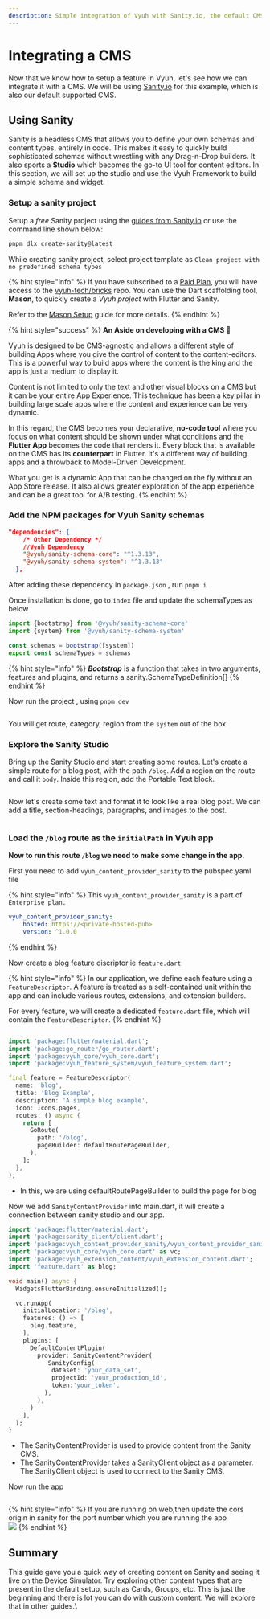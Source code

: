 ```yaml
---
description: Simple integration of Vyuh with Sanity.io, the default CMS
---
```


# Integrating a CMS

Now that we know how to setup a feature in Vyuh, let's see how we can integrate it with a CMS. We will be using [Sanity.io](https://sanity.io) for this example, which is also our default supported CMS.

## Using Sanity

Sanity is a headless CMS that allows you to define your own schemas and content types, entirely in code. This makes it easy to quickly build sophisticated schemas without wrestling with any Drag-n-Drop builders. It also sports a **Studio** which becomes the go-to UI tool for content editors. In this section, we will set up the studio and use the Vyuh Framework to build a simple schema and widget.

### Setup a sanity project

Setup a _free_ Sanity project using the [guides from Sanity.io](https://www.sanity.io/get-started?ref=hero) or use the command line shown below:

```bash
pnpm dlx create-sanity@latest
```

While creating sanity project, select project template as `Clean project with no predefined schema types`

{% hint style="info" %}
If you have subscribed to a [Paid Plan](https://vyuh.tech/pricing), you will have access to the [vyuh-tech/bricks](https://github.com/vyuh-tech/bricks) repo. You can use the Dart scaffolding tool, **Mason**, to quickly create a _Vyuh project_ with Flutter and Sanity.

Refer to the [Mason Setup](mason-setup.md) guide for more details.
{% endhint %}

{% hint style="success" %}
**An Aside on developing with a CMS 🤔**

Vyuh is designed to be CMS-agnostic and allows a different style of building Apps where you give the control of content to the content-editors. This is a powerful way to build apps where the content is the king and the app is just a medium to display it.

Content is not limited to only the text and other visual blocks on a CMS but it can be your entire App Experience. This technique has been a key pillar in building large scale apps where the content and experience can be very dynamic.

In this regard, the CMS becomes your declarative, **no-code tool** where you focus on what content should be shown under what conditions and the **Flutter App** becomes the code that renders it. Every block that is available on the CMS has its **counterpart** in Flutter. It's a different way of building apps and a throwback to Model-Driven Development.

What you get is a dynamic App that can be changed on the fly without an App Store release. It also allows greater exploration of the app experience and can be a great tool for A/B testing.
{% endhint %}

### Add the NPM packages for Vyuh Sanity schemas

```json
"dependencies": {
    /* Other Dependency */
    //Vyuh Dependency
    "@vyuh/sanity-schema-core": "^1.3.13",
    "@vyuh/sanity-schema-system": "^1.3.13"
  },
```

After adding these dependency in `package.json` , run `pnpm i`&#x20;

Once installation is done, go to `index` file and update the schemaTypes as below

```typescript
import {bootstrap} from '@vyuh/sanity-schema-core'
import {system} from '@vyuh/sanity-schema-system'

const schemas = bootstrap([system])
export const schemaTypes = schemas
```

{% hint style="info" %}
_**Bootstrap**_ is a function that takes in two arguments, features and plugins, and returns a sanity.SchemaTypeDefinition\[]
{% endhint %}

Now run the project , using `pnpm dev`

<figure><img src="../.gitbook/assets/image (5).png" alt=""><figcaption></figcaption></figure>

You will get route, category, region from the `system` out of the box&#x20;

### Explore the Sanity Studio

Bring up the Sanity Studio and start creating some routes. Let's create a simple route for a blog post, with the path `/blog`. Add a region on the route and call it `body`. Inside this region, add the Portable Text block.

<figure><img src="../.gitbook/assets/image (3).png" alt=""><figcaption></figcaption></figure>

Now let's create some text and format it to look like a real blog post. We can add a title, section-headings, paragraphs, and images to the post.

<figure><img src="../.gitbook/assets/Screenshot 2024-06-06 at 6.43.02 PM.png" alt=""><figcaption></figcaption></figure>

### Load the `/blog` route as the `initialPath` in Vyuh app



**Now to run this route `/blog` we need to make some change in the app.**

First you need to add `vyuh_content_provider_sanity` to the pubspec.yaml file

{% hint style="info" %}
This `vyuh_content_provider_sanity` is a part of `Enterprise plan.`&#x20;

```yaml
vyuh_content_provider_sanity:
    hosted: https://<private-hosted-pub>
    version: ^1.0.0
```
{% endhint %}

Now create a blog feature discriptor ie `feature.dart`



{% hint style="info" %}
In our application, we define each feature using a `FeatureDescriptor`. A feature is treated as a self-contained unit within the app and can include various routes, extensions, and extension builders.

For every feature, we will create a dedicated `feature.dart` file, which will contain the `FeatureDescriptor`.
{% endhint %}

```dart

import 'package:flutter/material.dart';
import 'package:go_router/go_router.dart';
import 'package:vyuh_core/vyuh_core.dart';
import 'package:vyuh_feature_system/vyuh_feature_system.dart';

final feature = FeatureDescriptor(
  name: 'blog',
  title: 'Blog Example',
  description: 'A simple blog example',
  icon: Icons.pages,
  routes: () async {
    return [
      GoRoute(
        path: '/blog',
        pageBuilder: defaultRoutePageBuilder,
      ),
    ];
  },
);

```

* In this, we are using defaultRoutePageBuilder to build the page for blog

Now we add `SanityContentProvider` into main.dart, it will create a connection between sanity studio and our app.&#x20;

```dart
import 'package:flutter/material.dart';
import 'package:sanity_client/client.dart';
import 'package:vyuh_content_provider_sanity/vyuh_content_provider_sanity.dart';
import 'package:vyuh_core/vyuh_core.dart' as vc;
import 'package:vyuh_extension_content/vyuh_extension_content.dart';
import 'feature.dart' as blog;

void main() async {
  WidgetsFlutterBinding.ensureInitialized();

  vc.runApp(
    initialLocation: '/blog',
    features: () => [
      blog.feature,
    ],
    plugins: [
      DefaultContentPlugin(
        provider: SanityContentProvider(
           SanityConfig(
            dataset: 'your_data_set',
            projectId: 'your_production_id',
            token:'your_token',
          ),
        ),
      )
    ],
  );
}

```

* The SanityContentProvider is used to provide content from the Sanity CMS.
* The SanityContentProvider takes a SanityClient object as a parameter. The SanityClient object is used to connect to the Sanity CMS.

Now run the app

<figure><img src="../.gitbook/assets/image (1).png" alt=""><figcaption></figcaption></figure>

{% hint style="info" %}
If you are running on web,then update the cors origin in sanity for the port number which you are running the app\
![](<../.gitbook/assets/image (2).png>)
{% endhint %}

## Summary

This guide gave you a quick way of creating content on Sanity and seeing it live on the Device Simulator. Try exploring other content types that are present in the default setup, such as Cards, Groups, etc. This is just the beginning and there is lot you can do with custom content. We will explore that in other guides.\
